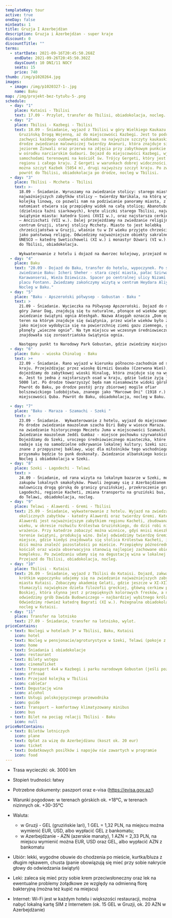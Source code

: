 ```yaml
---
templateKey: tour
active: true
oneDay: false
minSeats: 1
title: Gruzja I Azerbejdżan
description: Gruzja i Azerbejdżan - super kraje
discount: 0
discountTitle: ""
terms:
  - startDate: 2021-09-16T20:45:50.268Z
    endDate: 2021-09-26T20:45:50.302Z
    daysCount: 10 DNI/11 NOCY
    seats: 15
    price: 740
thumb: /img/p1020264.jpg
images:
  - image: /img/p1020327-1-.jpg
    name: Baku
map: /img/projekt-bez-tytułu-5-.png
schedule:
  - day: "1"
    place: Kutaisi - Tbilisi
    text: 17.09 - Przylot, transfer do Tbilisi, obiadokolacja, nocleg.
  - day: "2"
    place: Tbilisi - Kazbegi - Tbilisi
    text: 18.09 - Śniadanie, wyjazd z Tbilisi w góry Wielkiego Kaukazu słynną
      Gruzińską Drogą Wojenną, aż do miejscowości Kazbegi. Jest to podróż, która
      zachwyci każdego cudownymi widokami na najwyższe szczyty kaukaskie. Po
      drodze zwiedzanie malowniczej twierdzy Ananuri, która znajduje się nad
      jeziorem Żinwali oraz przerwa na zdjęcia przy zabytkowym punkcie widokowym
      w ośrodku narciarskim Gudauri. Dojazd do miejscowości Kazbegi, wjazd
      samochodami terenowymi na kościół św. Trójcy Gergeti, który jest wizytówką
      regionu i całego kraju. Z Gergeti w warunkach dobrej widoczności, zobaczyć
      można szczyt Kazbek (5054 m), drugi najwyższy szczyt kraju. Po zwiedzaniu
      powrót do Tbilisi, obiadokolacja po drodze, nocleg w Tbilisi.
  - day: "3"
    place: Tbilisi - Mccheta - Tbilisi
    text: >-
      18.09 - Śniadanie. Wyruszamy na zwiedzanie stolicy: starego miasta oraz
      najważniejszych zabytków stolicy – twierdzy Narikala, na którą wjedziemy
      kolejką linową, co pozwoli nam na podziwianie panoramy miasta, z twierdzy
      natomiast otwiera się przepiękny widok na całą stolicę; Abanotubani
      (dzielnica łaźni siarkowych), kręte uliczki starego Tbilisi, najważniejsze
      świątynie miasta: katedra Sioni (XVII w.), oraz najstarsza cerkiew Tbilisi
      – Anczischati (VII w.). Dalej przejeżdżamy na zwiedzanie religijnego
      centrum Gruzji, starej stolicy Mcchety. Miasto to jest kolebką
      chrześcijaństwa w Gruzji, właśnie tu w IV wieku przyjęto chrześcijaństwo
      jako państwową religię. Odwiedzimy najważniejsze obiekty sakralne z listy
      UNESCO – katedrę Sweticchoweli (XI w.) i monastyr Dżwari (VI w.). Powrót
      do Tbilisi, obiadokolacja. 

      Wykwaterowanie z hotelu i dojazd na dworzec kolejowy, przejazd nocnym pociągiem relacji Tbilisi - Baku. 
  - day: "4"
    place: Baku
    text: "20.09 - Dojazd do Baku, transfer do hotelu, wypoczynek. Po śniadaniu
      zwiedzanie Baku: Icheri Sheher - stara część miasta, pałac Szirwan Szacha,
      Karawanserai, Wieża Dziewicza. Spacer po centralnej ulicy Nizami oraz
      placu Fontann. Zwiedzamy zakończymy wizytą w centrum Heydara Aliyeva.
      Nocleg w Baku."
  - day: "5"
    place: "Baku - Apszeroński półwysep - Gobustan - Baku "
    text: >
      21.09 - Śniadanie. Wycieczka na Półwysep Apszeroński. Dojazd do mitycznej
      góry Janar Dag, znajdują się tu naturalne, płonące od wieków ognie. Dalej
      zwiedzanie świątyni ognia Ateshgah. Nazwa Atəşgah oznacza „Dom ognia”,
      teren na którym znajduje się świątynia, przez wiele wieków było znane,
      jako miejsce wydobycia się na powierzchnię ziemi gazu ziemnego, gdzie
      płonęły „wieczne ognie”. Na tym miejscu we wczesnym średniowieczu
      znajdowała się zoroastriańska świątynia ognia.

      Następny punkt to Narodowy Park Gobustan, gdzie zwiedzimy miejsce, znane pod nazwą Muzeum Petroglifów.  Jeśli pogoda pozwoli, wyjazd w głąb parku do błotnych wulkanów Gobustan (możliwa zmiana pojazdu).  Powrót do Baku, obiadokolacja, nocleg. 
  - day: "6"
    place: Baku - wioska Chinalug - Baku
    text: >+
      22.09 - Śniadanie. Rano wyjazd w kierunku północno-zachodnim od stolicy
      kraju. Przejeżdżając przez wioskę Qirmizi Qasaba (Czerwona Wieś),
      dojeżdżamy do zabytkowej wioski Hinalug, która znajduje się na wys. 2000
      m. Jest to jedna z najstarszych osad w kraju, gdzie ludzie żyją już od
      5000 lat. Po drodze towarzyszyć będa nam niesamowite widoki górskie.
      Powrót do Baku, po drodze postój przy zbiorowej mogile ofiar
      bolszewickiego ludobójstwa, znanego jako "Marcowe Dni" (1918 r.) w
      miejscowości Quba. Powrót do Baku, obiadokolacja, nocleg w Baku. 

  - day: "7"
    place: "Baku - Maraza - Szamachi - Szeki "
    text: >
      23.09 - Śniadanie.  Wykwaterowanie z hotelu, wyjazd do miejscowości Szeki.
      Po drodze zwiedzanie mauzoleum szacha Diri Baby w wiosce Maraza. Przejazd
      na zwiedzanie historycznego Meczetu Juma w miejscowości Szamachi.
      Zwiedzanie mauzoleum Jeddi Gumbaz - miejsce pochowku szyrwańskich szachów.
      Dojeżdżamy do Szeki, uroczego średniowiecznego miasteczka, które idealnie
      nadaje się na samodzielne odkrywanie lokalnej kultury; Szeki szczególnie
      znane z przepysznej baklawy, więc dla miłośników tego wschodniego
      przysmaku będzie to punk doskonały. Zwiedzanie albańskiego kościoła z I w.
      Nocleg i obiadokolacja w Szeki. 
  - day: "8"
    place: Szeki - Lagodechi - Telawi
    text: >
      24.09 - Śniadanie, od rana wizyta na lokalnym bazarze w Szeki, możliwość
      zakupów lokalnych smakołyków. Powoli żegnamy się z Azerbajdżanem - wyjazd
      malowniczą drogą górską do granicy gruzińskiej, przekroczenie granicy w
      Lagodechi, regionie Kacheti, zmiana transportu na gruziński bus, przejazd
      do Telawi, obiadokolacja, nocleg.  
  - day: "9"
    place: Telawi - Alawerdi - Gremi - Tbilisi
    text: 25.09 - Śniadanie, wykwaterowanie z hotelu. Wyjazd na zwiedzanie
      okolicznych zabytków - katedry Alawerdi oraz twierdzy Gremi. Katedra
      Alawerdi jest najważniejszym zabytkiem regionu Kacheti, zbudowana w XII
      wieku, w okresie rozkwitu Królestwa Gruzińskiego, do dziś robi niesamowite
      wrażenie. Przy katedrze zobaczyć można winnice, gdyś mnisi mieszkający na
      terenie świątyni, produkują wino. Dalej odwiedzimy twierdzę Gremi,
      miejsce, gdzie kiedyś znajdowała się stolica Królestwa Kacheti, i gdzie do
      dziś można znaleźć pozostałości po mieście. Przepiękny późnośredniowieczny
      kościół oraz wieża obserwacyjna stanowią najlepiej zachowane obiekty
      kompleksu. Po zwiedzaniu udamy się na degustację wina w lokalnej winiarni.
      Przejazd do Tbilisi, obiadokolacja, nocleg.
  - day: "10"
    place: Tbilisi - Kutaisi
    text: 26.09 - Śniadanie, wyjazd z Tbilisi do Kutaisi. Dojazd, zakwaterowanie. Po
      krótkim wypoczynku udajemy się na zwiedzanie najważniejszych zabytków
      miasta Kutaisi. Zobaczymy akademię Gelati, gdzie jeszcze w XI-XII wieku
      tłumaczyli największe dzieła filozofii greckiej, główną cerkiew pw. Matki
      Boskiej, która słynna jest z przepięknych kolorowych fresków, a na koniec
      odwiedzimy grób Dawida Budowniczego – najbardziej wybitnego króla Gruzji.
      Odwiedzimy również katedrę Bagrati (XI w.). Pożegnalna obiadokolacja i
      nocleg w Kutaisi.
  - day: "11"
    place: Transfer na lotnisko
    text: 27.09 - Śniadanie, transfer na lotnisko, wylot.
priceContains:
  - text: Noclegi w hotelach 3* w Tbilisi, Baku, Kutaisi
    icon: hotel
  - text: Nocleg w pensjonacie/agroturystyce w Szeki, Telawi (pokoje z łazienkami)
    icon: home
  - text: Śniadania i obiadokolacje
    icon: restaurant
  - text: Bilety wstępu
    icon: cinemaTicket
  - text: Transport 4x4 w Kazbegi i parku narodowym Gobustan (jeśli pozwoli pogoda)
    icon: offroad
  - text: Przejazd kolejką w Tbilisi
    icon: cableCar
  - text: Degustację wina
    icon: alcohol
  - text: Usługi polskojęzycznego przewodnika
    icon: guide
  - text: Transport – komfortowy klimatyzowany minibus
    icon: bus
  - text: Bilet na pociąg relacji Tbilisi - Baku
    icon: null
priceNotContains:
  - text: Biletów lotniczych
    icon: plane
  - text: Opłat za wizę do Azerbejdżanu (koszt ok. 20 eur)
    icon: ticket
  - text: Dodatkowych posiłków i napojów nie zawartych w programie
    icon: food
---
```

* Trasa wycieczki: ok. 3000 km
* Stopień trudności: łatwy
* Potrzebne dokumenty: paszport oraz e-visa (<https://evisa.gov.az/>)
* Warunki pogodowe: w terenach górskich ok. +18°C, w terenach nizinnych ok. +30-35°C
* Waluta:

  * w Gruzji - GEL (gruzińskie lari), 1 GEL = 1,32 PLN, na miejscu można wymienić EUR, USD, albo wypłacić GEL z bankomatu;
  * w Azerbejdżanie - AZN (azerskie manaty), 1 AZN = 2,33 PLN, na miejscu wymienić można EUR, USD oraz GEL, albo wypłacić AZN z bankomatu
* Ubiór: lekki, wygodne obuwie do chodzenia po mieście, kurtka/bluza z długim rękawem, chusta (panie obowiązują się mieć przy sobie nakrycie głowy do odwiedzania świątyń)
* Leki: zaleca się mieć przy sobie krem przeciwsłoneczny oraz lek na ewentualne problemy żołądkowe ze względy na odmienną florę bakteryjną (można też kupić na miejscu)
* Internet: Wi-Fi jest w każdym hotelu i większości restauracji, można nabyć lokalną kartę SIM z Internetem (ok. 15 GEL w Gruzji, ok. 20 AZN w Azerbejdżanie)